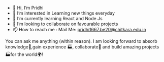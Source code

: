 - 👋 Hi, I’m Pridhi
- 👀 I’m interested in Learning new things everyday
- 🌱 I’m currently learning React and Node Js
- 💞️ I’m looking to collaborate on favourable projects
- 📫 How to reach me : Mail Me: pridhi1667.be20@chitkara.edu.in

You can ask me anything (within reason). I am looking forward to absorb knowledge🧠,gain experience 🏭, collaborate🤝 and build amazing projects 🏭for the world🌍!
<!---
pridhigarg369/pridhigarg369 is a ✨ special ✨ repository because its `README.md` (this file) appears on your GitHub profile.
You can click the Preview link to take a look at your changes.
--->
